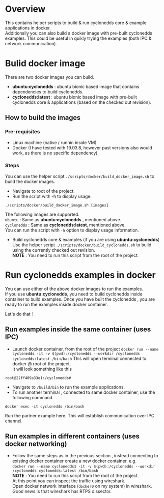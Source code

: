 # Overview

This contains helper scripts to build & run cyclonedds core & example applications in docker.  
Additionally you can also build a docker image with pre-built cyclonedds examples. This could be useful in quikly trying the examples (both IPC & network communication).

# Bulid docker image 
There are two docker images you can build.  
- **ubuntu:cyclonedds** : ubuntu bionic based image that contains dependencies to build cyclonedds. 
- **cyclonedds:latest** : ubuntu bionic based image with pre-built cyclonedds core & applications (based on the checked out revision).

## How to build the images

### Pre-requisites
- Linux machine (native / runnin inside VM)
- Docker (I have tested with 19.03.8, however past versions also would work, as there is no specific dependency)

### Steps

You can use the helper script `./scripts/docker/build_docker_image.sh` to build the docker images.

- Navigate to root of the project.
- Run the script with -h to display usage.
```
./scripts/docker/build_docker_image.sh [images]
```
The following images are supported.  
`ubuntu` : Same as **ubuntu:cyclonedds** , mentioned above.  
`cyclonedds` : Same as **cyclonedds:latest**, mentioned above.  
You can run the script with `-h` option to display usage information.  
- Build cyclonedds core & examples (if you are using **ubuntu:cyclonedds**)
Use the helper script `./scripts/docker/build_cyclonedds.sh` to build using the currently checked out revision.  
**NOTE** : You need to run this script from the root of the project.

# Run cyclonedds examples in docker
You can use either of the above docker images to run the examples.  
If you use **ubuntu:cyclonedds**, you need to build cyclonedds inside container to build examples.
Once you have built the cyclonedds , you are ready to run the examples inside docker container.  
  
Let's do that !  
  
## Run examples inside the same container (uses IPC)  
- Launch docker container, from the root of the project
`docker run --name cyclonedds -it -v $(pwd):/cyclonedds --workdir /cyclonedds cyclonedds:latest /bin/bash`
This will open terminal connected to docker @ root of the project.  
It will look something like this
```
root@22ff409a33e1:/cyclonedds# 
```
- Navigate to `/build/bin` to run the example applications.
- To run another terminal , connected to same docker container, use the following command.
```
docker exec -it cyclonedds /bin/bash
```
Run the partner example here. This will establish communication over IPC channel.


## Run examples in different containers (uses docker networking)
- Follow the same steps as in the previous section , instead connecting to existing docker container create a new docker container.
e.g.  
`docker run --name cyclonedds1 -it -v $(pwd):/cyclonedds --workdir /cyclonedds cyclonedds:latest /bin/bash`  
**NOTE** : You need to run this script from the root of the project.  
At this point you can inspect the traffic using wireshark.  
Open docker network interface (`docker0` on my system) in wireshark.  
Good news is that wireshark has RTPS dissector.



